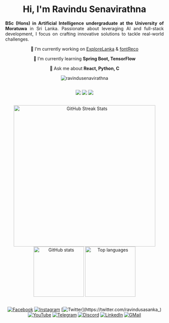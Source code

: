 <h1 align="center"> Hi, I'm Ravindu Senavirathna</h1>

<p align= "justify" ><strong>BSc (Hons) in Artificial Intelligence undergraduate at the University of Moratuwa</strong> in Sri Lanka. Passionate about leveraging AI and full-stack development, I focus on crafting innovative solutions to tackle real-world challenges.</p>

<div align="center">

🔭 I’m currently working on [ExploreLanka](https://github.com/ravindusenavirathna/ExploreLanka) & [fontReco](https://github.com/ravindusenavirathna/fontreco)

🌱 I’m currently learning **Spring Boot, TensorFlow**

💬 Ask me about **React, Python, C**
</div>

<div align="center">
<img src="https://komarev.com/ghpvc/?username=ravindusenavirathna&label=Profile%20views&color=0e75b6&style=flat" alt="ravindusenavirathna" />
</div>

##

<div align=center>
<img src="https://skillicons.dev/icons?i=python,java,c,php,nodejs,html,css,js,ts,react,vite,mui,bootstrap,arduino">
<img src="https://skillicons.dev/icons?i=fastapi,npm,git,tensorflow,opencv,scikitlearn,pytorch,spring,mongodb,mysql,firebase,threejs,azure">
<img src="https://skillicons.dev/icons?i=vscode,idea,pycharm,clion,blender,sublime,atom,github,androidstudio,figma,anaconda">
</div>

##

<div align=center>
<img width=450 src="https://github-readme-streak-stats.herokuapp.com?user=ravindusenavirathna&theme=transparent&border_radius=10&background=45,3613135F,12112C&border=EB545400&stroke=FFFFFF&ring=EB5454&fire=EB5454&currStreakLabel=EB5454&sideNums=FFFFFF&dates=FFFFFF&currStreakNum=EB5454&sideLabels=EB5454" alt="GitHub Streak Stats"/>
<br/>
<img height=160 src="https://github-readme-stats.vercel.app/api?username=ravindusenavirathna&show_icons=true&theme=transparent&border_radius=10&bg_color=45,3613135F,12112C&border_color=EB545400&icon_color=EB5454&title_color=EB5454&text_color=FFFFFF" alt="GitHub stats"/>
<img height=160 src="https://github-readme-stats.vercel.app/api/top-langs/?username=ravindusenavirathna&layout=compact&theme=transparent&border_radius=10&bg_color=45,3613135F,12112C&border_color=EB545400&title_color=EB5454&text_color=FFFFFF" alt="Top languages"/>
</div>

##

<div align=center>

[![Facebook](https://img.shields.io/badge/Facebook-%231877F2.svg?style=flat&logo=facebook&logoColor=white)](https://fb.com/ravindubsenavirathna)
[![Instagram](https://img.shields.io/badge/Instagram-%23E4405F.svg?style=flat&logo=instagram&logoColor=white)](https://instagram.com/ravindu__senavirathna)
[![Twitter](https://img.shields.io/twitter/url?url=https%3A%2F%2Ftwitter.com%2Fravindusasanka_)](https://twitter.com/ravindusasanka_)
[![YouTube](https://img.shields.io/badge/YouTube-%23FF0000.svg?style=flat&logo=youtube&logoColor=white)](https://www.youtube.com/@rzredm)
[![Telegram](https://img.shields.io/badge/Telegram-%2326A5E4.svg?style=flat&logo=telegram&logoColor=white)](https://t.me/ravindusenavirathna)
[![Discord](https://img.shields.io/badge/Discord-%237289DA.svg?style=flat&logo=discord&logoColor=white)](https://discord.gg/f5tPUNwQ)
[![LinkedIn](https://img.shields.io/badge/LinkedIn-%230077B5.svg?style=flat&logo=linkedin&logoColor=white)](https://linkedin.com/in/ravindu-senavirathna)
[![GMail](https://img.shields.io/badge/Gmail-333333?style=flat-&logo=gmail&logoColor=red)](mailto:ravindusasanka0514@gmail.com)

</div>
